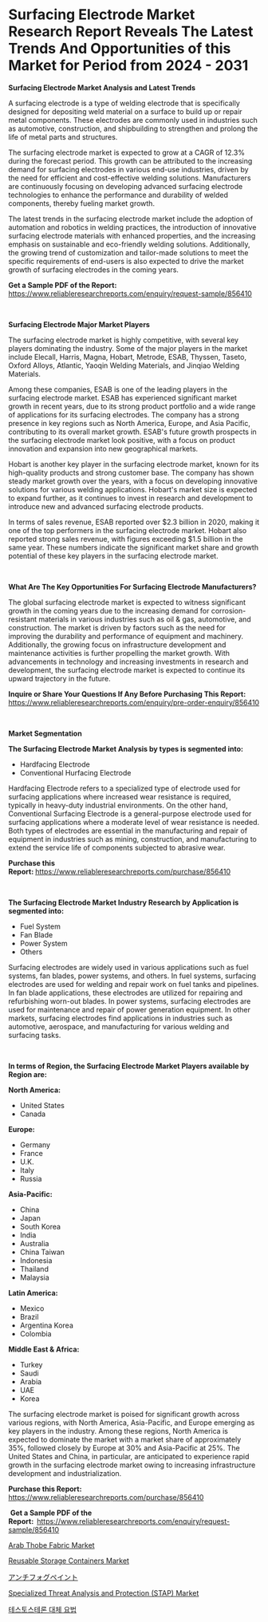 <p><h1>Surfacing Electrode Market Research Report Reveals The Latest Trends And Opportunities of this Market for Period from 2024 - 2031</h1></p><p><strong>Surfacing Electrode Market Analysis and Latest Trends</strong></p>
<p><p>A surfacing electrode is a type of welding electrode that is specifically designed for depositing weld material on a surface to build up or repair metal components. These electrodes are commonly used in industries such as automotive, construction, and shipbuilding to strengthen and prolong the life of metal parts and structures.</p><p>The surfacing electrode market is expected to grow at a CAGR of 12.3% during the forecast period. This growth can be attributed to the increasing demand for surfacing electrodes in various end-use industries, driven by the need for efficient and cost-effective welding solutions. Manufacturers are continuously focusing on developing advanced surfacing electrode technologies to enhance the performance and durability of welded components, thereby fueling market growth.</p><p>The latest trends in the surfacing electrode market include the adoption of automation and robotics in welding practices, the introduction of innovative surfacing electrode materials with enhanced properties, and the increasing emphasis on sustainable and eco-friendly welding solutions. Additionally, the growing trend of customization and tailor-made solutions to meet the specific requirements of end-users is also expected to drive the market growth of surfacing electrodes in the coming years.</p></p>
<p><strong>Get a Sample PDF of the Report:&nbsp;</strong> <a href="https://www.reliableresearchreports.com/enquiry/request-sample/856410">https://www.reliableresearchreports.com/enquiry/request-sample/856410</a></p>
<p>&nbsp;</p>
<p><strong>Surfacing Electrode Major Market Players</strong></p>
<p><p>The surfacing electrode market is highly competitive, with several key players dominating the industry. Some of the major players in the market include Elecall, Harris, Magna, Hobart, Metrode, ESAB, Thyssen, Taseto, Oxford Alloys, Atlantic, Yaoqin Welding Materials, and Jinqiao Welding Materials. </p><p>Among these companies, ESAB is one of the leading players in the surfacing electrode market. ESAB has experienced significant market growth in recent years, due to its strong product portfolio and a wide range of applications for its surfacing electrodes. The company has a strong presence in key regions such as North America, Europe, and Asia Pacific, contributing to its overall market growth. ESAB's future growth prospects in the surfacing electrode market look positive, with a focus on product innovation and expansion into new geographical markets.</p><p>Hobart is another key player in the surfacing electrode market, known for its high-quality products and strong customer base. The company has shown steady market growth over the years, with a focus on developing innovative solutions for various welding applications. Hobart's market size is expected to expand further, as it continues to invest in research and development to introduce new and advanced surfacing electrode products.</p><p>In terms of sales revenue, ESAB reported over $2.3 billion in 2020, making it one of the top performers in the surfacing electrode market. Hobart also reported strong sales revenue, with figures exceeding $1.5 billion in the same year. These numbers indicate the significant market share and growth potential of these key players in the surfacing electrode market.</p></p>
<p>&nbsp;</p>
<p><strong>What Are The Key Opportunities For Surfacing Electrode Manufacturers?</strong></p>
<p><p>The global surfacing electrode market is expected to witness significant growth in the coming years due to the increasing demand for corrosion-resistant materials in various industries such as oil & gas, automotive, and construction. The market is driven by factors such as the need for improving the durability and performance of equipment and machinery. Additionally, the growing focus on infrastructure development and maintenance activities is further propelling the market growth. With advancements in technology and increasing investments in research and development, the surfacing electrode market is expected to continue its upward trajectory in the future.</p></p>
<p><strong>Inquire or Share Your Questions If Any Before Purchasing This Report:</strong> <a href="https://www.reliableresearchreports.com/enquiry/pre-order-enquiry/856410">https://www.reliableresearchreports.com/enquiry/pre-order-enquiry/856410</a></p>
<p>&nbsp;</p>
<p><strong>Market Segmentation</strong></p>
<p><strong>The Surfacing Electrode Market Analysis by types is segmented into:</strong></p>
<p><ul><li>Hardfacing Electrode</li><li>Conventional Hurfacing Electrode</li></ul></p>
<p><p>Hardfacing Electrode refers to a specialized type of electrode used for surfacing applications where increased wear resistance is required, typically in heavy-duty industrial environments. On the other hand, Conventional Surfacing Electrode is a general-purpose electrode used for surfacing applications where a moderate level of wear resistance is needed. Both types of electrodes are essential in the manufacturing and repair of equipment in industries such as mining, construction, and manufacturing to extend the service life of components subjected to abrasive wear.</p></p>
<p><strong>Purchase this Report:&nbsp;</strong><a href="https://www.reliableresearchreports.com/purchase/856410">https://www.reliableresearchreports.com/purchase/856410</a></p>
<p>&nbsp;</p>
<p><strong>The Surfacing Electrode Market Industry Research by Application is segmented into:</strong></p>
<p><ul><li>Fuel System</li><li>Fan Blade</li><li>Power System</li><li>Others</li></ul></p>
<p><p>Surfacing electrodes are widely used in various applications such as fuel systems, fan blades, power systems, and others. In fuel systems, surfacing electrodes are used for welding and repair work on fuel tanks and pipelines. In fan blade applications, these electrodes are utilized for repairing and refurbishing worn-out blades. In power systems, surfacing electrodes are used for maintenance and repair of power generation equipment. In other markets, surfacing electrodes find applications in industries such as automotive, aerospace, and manufacturing for various welding and surfacing tasks.</p></p>
<p>&nbsp;</p>
<p><strong>In terms of Region, the Surfacing Electrode Market Players available by Region are:</strong></p>
<p>
    <p> <strong> North America: </strong>
        <ul>
            <li>United States</li>
            <li>Canada</li>
        </ul>
        </p> 
    <p> <strong> Europe: </strong>
        <ul>
            <li>Germany</li>
            <li>France</li>
            <li>U.K.</li>
            <li>Italy</li>
            <li>Russia</li>
        </ul>
        </p> 
    <p> <strong> Asia-Pacific: </strong>
        <ul>
            <li>China</li>
            <li>Japan</li>
            <li>South Korea</li>
            <li>India</li>
            <li>Australia</li>
            <li>China Taiwan</li>
            <li>Indonesia</li>
            <li>Thailand</li>
            <li>Malaysia</li>
        </ul>
        </p> 
    <p> <strong> Latin America: </strong>
        <ul>
            <li>Mexico</li>
            <li>Brazil</li>
            <li>Argentina Korea</li>
            <li>Colombia</li>
        </ul>
        </p> 
    <p> <strong> Middle East & Africa: </strong>
        <ul>
            <li>Turkey</li>
            <li>Saudi</li>
            <li>Arabia</li>
            <li>UAE</li>
            <li>Korea</li>
        </ul>
    </p>
    </p>
<p><p>The surfacing electrode market is poised for significant growth across various regions, with North America, Asia-Pacific, and Europe emerging as key players in the industry. Among these regions, North America is expected to dominate the market with a market share of approximately 35%, followed closely by Europe at 30% and Asia-Pacific at 25%. The United States and China, in particular, are anticipated to experience rapid growth in the surfacing electrode market owing to increasing infrastructure development and industrialization.</p></p>
<p><strong>Purchase this Report: </strong><a href="https://www.reliableresearchreports.com/purchase/856410">https://www.reliableresearchreports.com/purchase/856410</a></p>
<p>&nbsp;<strong>Get a Sample PDF of the Report:&nbsp;&nbsp;</strong><a href="https://www.reliableresearchreports.com/enquiry/request-sample/856410">https://www.reliableresearchreports.com/enquiry/request-sample/856410</a></p>
<p><strong></strong></p>
<p><p><a href="https://github.com/jerrycopelandthomaswsqd8q/Market-Research-Report-List-1/blob/main/arab-thobe-fabric-market.md">Arab Thobe Fabric Market</a></p><p><a href="https://github.com/brenzgnarento/Market-Research-Report-List-1/blob/main/reusable-storage-containers-market.md">Reusable Storage Containers Market</a></p><p><a href="https://github.com/jkjreqjscoxx7/Market-Research-Report-List-1/blob/main/6197581190623.md">アンチフォグペイント</a></p><p><a href="https://issuu.com/reportprime-2/docs/specialized-threat-analysis-and-protection-stap-ma">Specialized Threat Analysis and Protection (STAP) Market</a></p><p><a href="https://github.com/nuekbpymrrz5/Market-Research-Report-List-1/blob/main/1971460190408.md">테스토스테론 대체 요법</a></p></p>